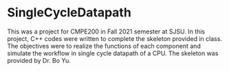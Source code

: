 # SingleCycleDatapath
This was a project for CMPE200 in Fall 2021 semester at SJSU. In this project, C++ codes were written to complete the skeleton provided in class. The objectives were to realize the functions of each component and simulate the workflow in single cycle datapath of a CPU. The skeleton was provided by Dr. Bo Yu.
